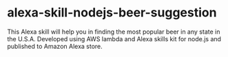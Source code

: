 # alexa-skill-nodejs-beer-suggestion

This Alexa skill will help you in finding the most popular beer in any state in the U.S.A.
Developed using AWS lambda and Alexa skills kit for node.js and published to Amazon Alexa store.

